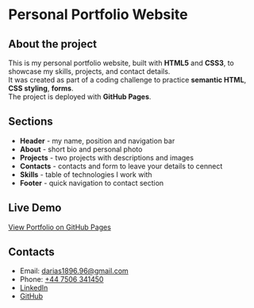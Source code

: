 # Personal Portfolio Website

## About the project

This is my personal portfolio website, built with **HTML5** and **CSS3**, to showcase my skills, projects, and contact details.  
It was created as part of a coding challenge to practice **semantic HTML**, **CSS styling**, **forms**.  
The project is deployed with **GitHub Pages**.

## Sections

- **Header** - my name, position and navigation bar
- **About** - short bio and personal photo
- **Projects** - two projects with descriptions and images
- **Contacts** - contacts and form to leave your details to cennect
- **Skills** - table of technologies I work with
- **Footer** - quick navigation to contact section

## Live Demo

[View Portfolio on GitHub Pages](https://dariask18.github.io/first-portfolio-repo/)

## Contacts

- Email: [darias1896.96@gmail.com](mailto:darias1896.96@gmail.com)
- Phone: [+44 7506 341450](tel:+447506341450)
- [LinkedIn](https://www.linkedin.com/in/daria-steblovska-00439b17a/)
- [GitHub](https://github.com/DariaSK18)
